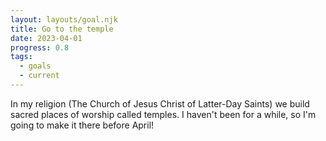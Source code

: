 ```yaml
---
layout: layouts/goal.njk
title: Go to the temple
date: 2023-04-01
progress: 0.8
tags: 
  - goals
  - current
---
```


In my religion (The Church of Jesus Christ of Latter-Day Saints) we build sacred places of worship called temples. I haven't been for a while, so I'm going to make it there before April!


